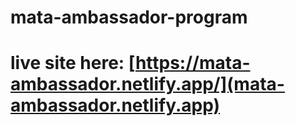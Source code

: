 # mata-ambassador-program

# live site here: [https://mata-ambassador.netlify.app/](mata-ambassador.netlify.app)

